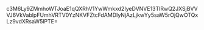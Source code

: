 c3M6Ly9ZMmhoWTJoaE1qQXRhV1YwWmkxd2IyeDVNVE13TlRwQ2JXSjBVVVJ6VkVablpFUmhVRTV0YzNKVFZtcFdAMDIyNjAzLjkwYy5saW5rOjQwOTQxLz9vdXRsaW5lPTE=
